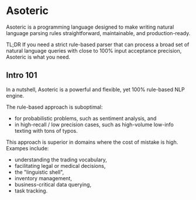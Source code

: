 # Asoteric

Asoteric is a programming language designed to make writing natural language parsing rules straightforward, maintainable, and production-ready.

TL;DR If you need a strict rule-based parser that can process a broad set of natural language queries with close to 100% input acceptance precision, Asoteric is what you need.

## Intro 101

In a nutshell, Asoteric is a powerful and flexible, yet 100% rule-based NLP engine.

The rule-based approach is suboptimal:

* for probabilistic problems, such as sentiment analysis, and
* in high-recall / low precision cases, such as high-volume low-info texting with tons of typos.

This approach is superior in domains where the cost of mistake is high. Exampes include:

* understanding the trading vocabulary,
* facilitating legal or medical decisions,
* the "linguistic shell",
* inventory management,
* business-critical data querying,
* task tracking.
